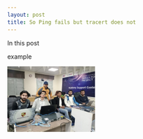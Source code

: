 ```yaml
---
layout: post
title: So Ping fails but tracert does not
---
```


In this post

example

<img src="/images/WhatsApp Image 2022-04-24 at 4.50.26 PM.jpeg" alt="Alt text" width=200 hieght=200>
